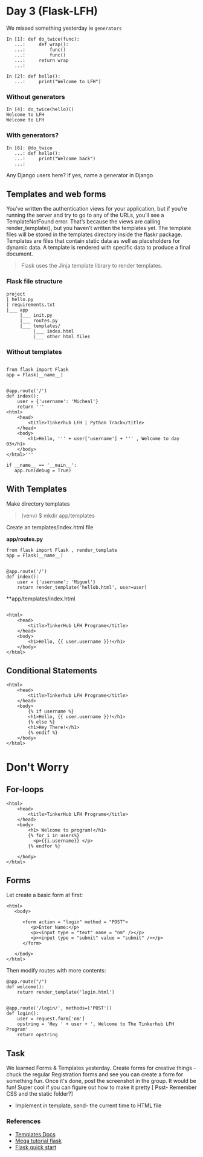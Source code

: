 # Day 3 (Flask-LFH)

We missed something yesterday ie `generators`

```
In [1]: def do_twice(func): 
   ...:     def wrap(): 
   ...:         func() 
   ...:         func() 
   ...:     return wrap 
   ...:                                                                                                                                                                                                            

In [2]: def hello(): 
   ...:     print("Welcome to LFH") 
```

### Without generators

```
In [4]: do_twice(hello)()                                                                                                                                                                                          
Welcome to LFH
Welcome to LFH
```

### With generators?

```
In [6]: @do_twice 
   ...: def hello(): 
   ...:     print("Welcome back") 
   ...:                            
```

Any Django users here? If yes, name a generator in Django

## Templates and web forms

You’ve written the authentication views for your application, but if you’re running the server and try to go to any of the URLs, you’ll see a TemplateNotFound error. That’s because the views are calling render_template(), but you haven’t written the templates yet. The template files will be stored in the templates directory inside the flaskr package.
Templates are files that contain static data as well as placeholders for dynamic data. A template is rendered with specific data to produce a final document. 

> Flask uses the Jinja template library to render templates.

### Flask file structure

```
project
| hello.py
| requirements.txt
|___ app
     |___ init.py
     |___ routes.py
     |___ templates/
          |___ index.html
          |___ other html files
```

### Without templates

```

from flask import Flask
app = Flask(__name__)


@app.route('/')
def index():
    user = {'username': 'Micheal'}
    return '''
<html>
    <head>
        <title>Tinkerhub LFH | Python Track</title>
    </head>
    <body>
        <h1>Hello, ''' + user['username'] + ''' , Welcome to day 03</h1>
    </body>
</html>'''

if __name__ == '__main__':
   app.run(debug = True)
```

## With Templates


Make directory templates

> (venv) $ mkdir app/templates

Create an templates/index.html file

**app/routes.py**
```
from flask import Flask , render_template
app = Flask(__name__)


@app.route('/')
def index():
    user = {'username': 'Miguel'}
    return render_template('hellob.html', user=user)

```

**app/templates/index.html
```

<html>
    <head>
        <title>TinkerHub LFH Programe</title>
    </head>
    <body>
        <h1>Hello, {{ user.username }}!</h1>
    </body>
</html>

```

## Conditional Statements

```
<html>
    <head>
        <title>Tinkerhub LFH Programe</title>
    </head>
    <body>
        {% if username %}
        <h1>Hello, {{ user.username }}!</h1>
        {% else %}
        <h1>Hey There!</h1>
        {% endif %}
    </body>
</html>
```

# Don't Worry

## For-loops

```
<html>
    <head>
        <title>TinkerHub LFH Programe</title>
    </head>
    <body>
        <h1> Welcome to program!</h1>
        {% for i in users%}
          <p>{{i.username}} </p>
        {% endfor %}

    </body>
</html>

```

## Forms

Let create a basic form at first:

```
<html>
   <body>
      
      <form action = "login" method = "POST">
         <p>Enter Name:</p>
         <p><input type = "text" name = "nm" /></p>
         <p><input type = "submit" value = "submit" /></p>
      </form>

   </body>
</html>

```
Then modify routes with more contents:

```
@app.route("/")
def welcome():
    return render_template('login.html')


@app.route('/login/', methods=['POST'])
def login():
    user = request.form['nm']
    opstring = 'Hey ' + user + ', Welcome to The Tinkerhub LFH Program'
    return opstring 
```

## Task

We learned Forms & Templates yesterday. Create forms for creative things - chuck the regular Registration forms and see you can create a form for something fun. Once it's done, post the screenshot in the group. It would be fun! Super cool if you can figure out how to make it pretty [ Psst- Remember CSS and the static folder?]

- Implement in template, send- the current time to HTML file


### References

- [Templates Docs](https://flask.palletsprojects.com/en/1.1.x/tutorial/templates/)
- [Mega tutorial flask](https://blog.miguelgrinberg.com/post/the-flask-mega-tutorial-part-ii-templates)
- [Flask quick start](https://flask.palletsprojects.com/en/1.1.x/quickstart/)
